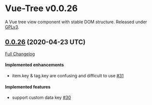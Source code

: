 # Vue-Tree v0.0.26

A Vue tree view component with stable DOM structure.
Released under [GPLv3](https://www.gnu.org/licenses/gpl-3.0.en.html).


## [0.0.26](https://github.com/eidng8/vue-tree/tree/0.0.26) (2020-04-23 UTC)

[Full Changelog](https://github.com/eidng8/vue-tree/compare/0.0.25-2020.04.16-4b5ea82...0.0.26)

#### Implemented enhancements

- item.key & tag.key are confusing and difficult to use [\#31](https://github.com/eidng8/vue-tree/issues/31)

#### Implemented features

- support custom data key [\#30](https://github.com/eidng8/vue-tree/issues/30)

